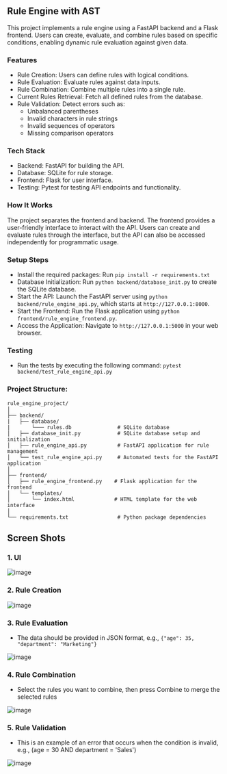 ## Rule Engine with AST
This project implements a rule engine using a FastAPI backend and a Flask frontend. Users can create, evaluate, and combine rules based on specific conditions, enabling dynamic rule evaluation against given data.

### Features
- Rule Creation: Users can define rules with logical conditions.
- Rule Evaluation: Evaluate rules against data inputs.
- Rule Combination: Combine multiple rules into a single rule.
- Current Rules Retrieval: Fetch all defined rules from the database.
- Rule Validation: Detect errors such as:
    - Unbalanced parentheses
    - Invalid characters in rule strings
    - Invalid sequences of operators
    - Missing comparison operators

### Tech Stack
- Backend: FastAPI for building the API.
- Database: SQLite for rule storage.
- Frontend: Flask for user interface.
- Testing: Pytest for testing API endpoints and functionality.

### How It Works
The project separates the frontend and backend. The frontend provides a user-friendly interface to interact with the API. Users can create and evaluate rules through the interface, but the API can also be accessed independently for programmatic usage.

### Setup Steps
- Install the required packages: Run `pip install -r requirements.txt`
- Database Initialization: Run `python backend/database_init.py` to create the SQLite database.
- Start the API: Launch the FastAPI server using `python backend/rule_engine_api.py`, which starts at `http://127.0.0.1:8000`.
- Start the Frontend: Run the Flask application using `python frontend/rule_engine_frontend.py`.
- Access the Application: Navigate to `http://127.0.0.1:5000` in your web browser.

### Testing
- Run the tests by executing the following command: `pytest backend/test_rule_engine_api.py`

### Project Structure:
```
rule_engine_project/
│
├── backend/
|   ├── database/
|       └─── rules.db               # SQLite database
│   ├── database_init.py            # SQLite database setup and initialization
│   ├── rule_engine_api.py          # FastAPI application for rule management
│   └── test_rule_engine_api.py     # Automated tests for the FastAPI application
│
├── frontend/
│   ├── rule_engine_frontend.py    # Flask application for the frontend
│   └── templates/
│       └── index.html             # HTML template for the web interface
│
└── requirements.txt                # Python package dependencies
```

## Screen Shots
### 1. UI
![image](https://github.com/user-attachments/assets/a349f490-9d83-40ba-a353-d543faa7c36d)

### 2. Rule Creation
![image](https://github.com/user-attachments/assets/096e27ec-85ae-4cf1-bbf4-a183f3bf0e6b)

### 3. Rule Evaluation
- The data should be provided in JSON format, e.g., `{"age": 35, "department": "Marketing"}`

![image](https://github.com/user-attachments/assets/77ccb99e-6591-478b-b1aa-7569d57698b3)

### 4. Rule Combination
- Select the rules you want to combine, then press Combine to merge the selected rules

![image](https://github.com/user-attachments/assets/5f1e6beb-20d4-4d28-a4eb-271ed32cc065)

### 5. Rule Validation
- This is an example of an error that occurs when the condition is invalid, e.g., (age = 30 AND department = 'Sales')

![image](https://github.com/user-attachments/assets/8d830354-bcd1-423b-b545-93a7814e75a4)

